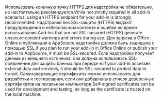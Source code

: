 <span data-ttu-id="367a0-101">Использовать конечную точку HTTPS для надстройки не обязательно, но настоятельно рекомендуется.</span><span class="sxs-lookup"><span data-stu-id="367a0-101">While not strictly required in all add-in scenarios, using an HTTPS endpoint for your add-in is strongly recommended.</span></span> <span data-ttu-id="367a0-102">Надстройки без SSL-защиты (HTTPS) выдают предупреждения о небезопасном контенте и ошибки во время использования.</span><span class="sxs-lookup"><span data-stu-id="367a0-102">Add-ins that are not SSL-secured (HTTPS) generate unsecure content warnings and errors during use.</span></span> <span data-ttu-id="367a0-103">Для запуска в Office Online и публикации в AppSource надстройка должна быть защищена с помощью SSL.</span><span class="sxs-lookup"><span data-stu-id="367a0-103">If you plan to run your add-in in Office Online or publish your add-in to AppSource, it must be SSL-secured.</span></span> <span data-ttu-id="367a0-104">Если надстройка получает данные из внешнего источника, она должна использовать SSL-соединение для защиты данных при передаче.</span><span class="sxs-lookup"><span data-stu-id="367a0-104">If your add-in accesses external data and services, it should be SSL-secured to protect data in transit.</span></span> <span data-ttu-id="367a0-105">Самозаверяющие сертификаты можно использовать для разработки и тестирования, если они добавлены в список доверенных сертификатов на локальном компьютере.</span><span class="sxs-lookup"><span data-stu-id="367a0-105">Self-signed certificates can be used for development and testing, so long as the certificate is trusted on the local machine.</span></span>

